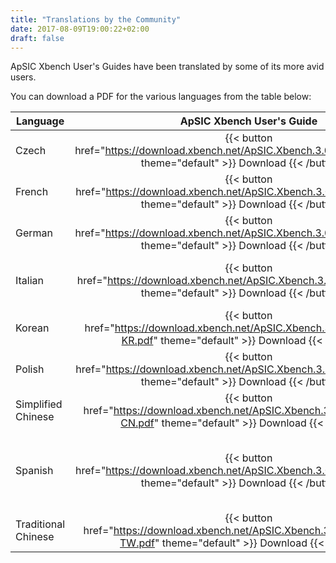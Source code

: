 ```yaml
---
title: "Translations by the Community"
date: 2017-08-09T19:00:22+02:00
draft: false
---
```


ApSIC Xbench User's Guides have been translated by some of its more avid users.

You can download a PDF for the various languages from the table below:

Language | ApSIC Xbench User's Guide | Plugin for SDL Trados Studio | Quick Reference Card | Connector for Memsource | Translator
---------|:-------------------------:|:----------------------------:|:--------------------:|:-----------------------:|-----------
Czech | {{< button href="https://download.xbench.net/ApSIC.Xbench.3.0.UserGuide.CZ.pdf" theme="default" >}} Download {{< /button >}} | {{< button href="https://download.xbench.net/ApSIC.Xbench.Plugin.For.Studio.User.Guide.CZ.pdf" theme="default" >}} Download {{< /button >}} | {{< button href="https://download.xbench.net/ApSIC.Xbench.3.0.QuickReferenceCard.CZ.pdf" theme="default" >}} Download {{< /button >}} |  | [Ivan Šimerka](http://www.proz.com/profile/578662)
French | {{< button href="https://download.xbench.net/ApSIC.Xbench.3.0.UserGuide.FR.pdf" theme="default" >}} Download {{< /button >}} | {{< button href="https://download.xbench.net/ApSIC.Xbench.Plugin.For.Studio.User.Guide.FR.pdf" theme="default" >}} Download {{< /button >}} | {{< button href="https://download.xbench.net/ApSIC.Xbench.3.0.QuickReferenceCard.FR.pdf" theme="default" >}} Download {{< /button >}} | {{< button href="https://download.xbench.net/ApSIC.Xbench.Connector.Memsource.User.Guide.FR.pdf" theme="default" >}} Download {{< /button >}}  | [Franck Charreire](http://www.proz.com/profile/61038)
German | {{< button href="https://download.xbench.net/ApSIC.Xbench.3.0.UserGuide.DE.pdf" theme="default" >}} Download {{< /button >}} |  |   |  | [Michael Widemann](http://www.mares-munich.de/)
Italian | {{< button href="https://download.xbench.net/ApSIC.Xbench.3.0.UserGuide.IT.pdf" theme="default" >}} Download {{< /button >}} | {{< button href="https://download.xbench.net/ApSIC.Xbench.Plugin.For.Studio.User.Guide.IT.pdf" theme="default" >}} Download {{< /button >}} | {{< button href="https://download.xbench.net/ApSIC.Xbench.3.0.QuickReferenceCard.IT.pdf" theme="default" >}} Download {{< /button >}} |  | [ Giacomo Falconi](http://www.wordbridge.it/) and [Paolo Troiani](http://www.proz.com/profile/101700)
Korean | {{< button href="https://download.xbench.net/ApSIC.Xbench.3.0.UserGuide.ko-KR.pdf" theme="default" >}} Download {{< /button >}} | {{< button href="https://download.xbench.net/ApSIC.Xbench.Plugin.For.Studio.User.Guide.KO-KR.pdf" theme="default" >}} Download {{< /button >}} | {{< button href="https://download.xbench.net/ApSIC.Xbench.3.0.QuickReferenceCard.KO-KR.pdf" theme="default" >}} Download {{< /button >}} |  | [Borysoft, Inc](http://www.borysoft.com/)
Polish | {{< button href="https://download.xbench.net/ApSIC.Xbench.3.0.UserGuide.PL.pdf" theme="default" >}} Download {{< /button >}} |  | {{< button href="https://download.xbench.net/ApSIC.Xbench.3.0.QuickReferenceCard.PL.pdf" theme="default" >}} Download {{< /button >}} |  | [Michal Tosza](https://www.linkedin.com/pub/micha%C5%82-tosza/1a/47/66a)
Simplified Chinese | {{< button href="https://download.xbench.net/ApSIC.Xbench.3.0.UserGuide.ZH-CN.pdf" theme="default" >}} Download {{< /button >}} | {{< button href="https://download.xbench.net/ApSIC.Xbench.Plugin.For.Studio.User.Guide.ZH-CN.pdf" theme="default" >}} Download {{< /button >}} | {{< button href="https://download.xbench.net/ApSIC.Xbench.3.0.QuickReferenceCard.ZH-CN.pdf" theme="default" >}} Download {{< /button >}} |  | [Borysoft, Inc](http://www.borysoft.com/)
Spanish | {{< button href="https://download.xbench.net/ApSIC.Xbench.3.0.UserGuide.ES.pdf" theme="default" >}} Download {{< /button >}} | {{< button href="https://download.xbench.net/ApSIC.Xbench.Plugin.For.Studio.User.Guide.ES.pdf" theme="default" >}} Download {{< /button >}} | {{< button href="https://download.xbench.net/ApSIC.Xbench.3.0.QuickReferenceCard.ES.pdf" theme="default" >}} Download {{< /button >}} |  | [Fernando Streckwall](mailto:fernandostreckwall@hotmail.com), [Oscar Martin](https://twitter.com/omartin_75) and [Montse Arévalo](https://es.linkedin.com/in/montsearevalo)
Traditional Chinese | {{< button href="https://download.xbench.net/ApSIC.Xbench.3.0.UserGuide.ZH-TW.pdf" theme="default" >}} Download {{< /button >}} | {{< button href="https://download.xbench.net/ApSIC.Xbench.Plugin.For.Studio.User.Guide.ZH-TW.pdf" theme="default" >}} Download {{< /button >}} | {{< button href="https://download.xbench.net/ApSIC.Xbench.3.0.QuickReferenceCard.ZH-TW.pdf" theme="default" >}} Download {{< /button >}} |  | [Borysoft, Inc](http://www.borysoft.com/)
